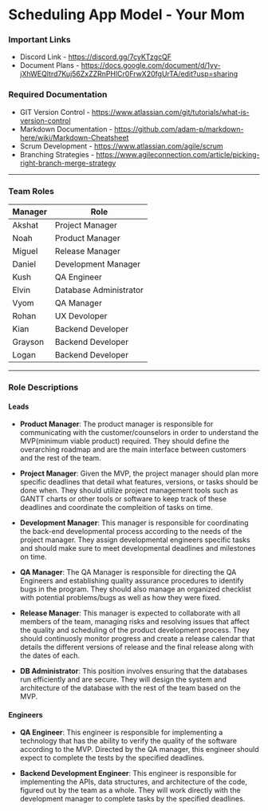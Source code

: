 # Scheduling App Model - Your Mom

### Important Links
 - Discord Link - https://discord.gg/7cyKTzgcQF
 - Document Plans - https://docs.google.com/document/d/1yy-jXhWEQltrd7Kuj56ZxZZRnPHlCr0FrwX20fgUrTA/edit?usp=sharing 
 
### Required Documentation  
 - GIT Version Control - https://www.atlassian.com/git/tutorials/what-is-version-control
 - Markdown Documentation - https://github.com/adam-p/markdown-here/wiki/Markdown-Cheatsheet
 - Scrum Development - https://www.atlassian.com/agile/scrum
 - Branching Strategies - https://www.agileconnection.com/article/picking-right-branch-merge-strategy

- - -
### Team Roles
| **Manager** | **Role** |
| ----------- | ----------- |
| Akshat | Project Manager |
| Noah | Product Manager |
| Miguel | Release Manager |
| Daniel | Development Manager |
| Kush | QA Engineer |
| Elvin | Database Administrator |
| Vyom | QA Manager |
| Rohan | UX Devoloper |
| Kian | Backend Developer |
| Grayson | Backend Developer |
| Logan | Backend Developer |

- - -

### Role Descriptions

#### Leads
  * **Product Manager**: The product manager is responsible for communicating with the customer/counselors in order to understand the MVP(minimum viable product) required. They should define the overarching roadmap and are the main interface between customers and the rest of the team. 
  
  * **Project Manager**: Given the MVP, the project manager should plan more specific deadlines that detail what features, versions, or tasks should be done when. They should utilize project management tools such as GANTT charts or other tools or software to keep track of these deadlines and coordinate the compleition of tasks on time.

  * **Development Manager**: This manager is responsible for coordinating the back-end developmental process according to the needs of the project manager. They assign developmental engineers specific tasks and should make sure to meet developmental deadlines and milestones on time.
  
  * **QA Manager**: The QA Manager is responsible for directing the QA Engineers and establishing quality assurance procedures to identify bugs in the program. They should also manage an organized checklist with potential problems/bugs as well as how they were fixed.
  
  * **Release Manager**: This manager is expected to collaborate with all members of the team, managing risks and resolving issues that affect the quality and scheduling of the product development process. They should continuosly monitor progress and create a release calendar that details the different versions of release and the final release along with the dates of each.
  
  * **DB Administrator**: This position involves ensuring that the databases run efficiently and are secure. They will design the system and architecture of the database with the rest of the team based on the MVP.

#### Engineers
  * **QA Engineer**: This engineer is responsible for implementing a technology that has the ability to verify the quality of the software according to the MVP. Directed by the QA manager, this engineer should expect to complete the tests by the specified deadlines.
  
  * **Backend Development Engineer**: This engineer is responsible for implementing the APIs, data structures, and architecture of the code, figured out by the team as a whole. They will work directly with the development manager to complete tasks by the specified deadlines.
